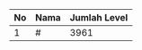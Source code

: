 | No | Nama            | Jumlah Level |
|----|-----------------|--------------|
| 1  | #    |    3961        |
